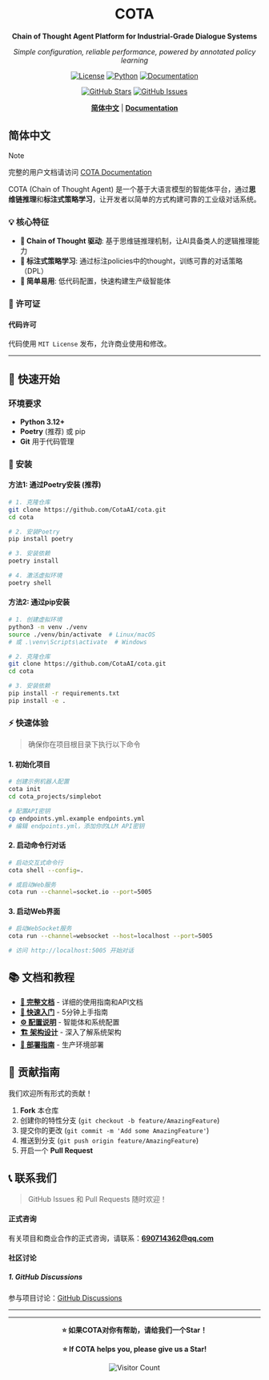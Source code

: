 <div align="center">

# COTA
**Chain of Thought Agent Platform for Industrial-Grade Dialogue Systems**

*Simple configuration, reliable performance, powered by annotated policy learning*

[![License](https://img.shields.io/github/license/CotaAI/cota?style=for-the-badge)](https://github.com/CotaAI/cota/blob/main/LICENSE)
[![Python](https://img.shields.io/badge/Python-3.12+-blue?style=for-the-badge&logo=python&logoColor=white)](https://www.python.org/)
[![Documentation](https://img.shields.io/badge/Documentation-Available-green?style=for-the-badge)](https://cotaai.github.io/cota/)

[![GitHub Stars](https://img.shields.io/github/stars/CotaAI/cota?style=for-the-badge&logo=github)](https://github.com/CotaAI/cota/stargazers)
[![GitHub Issues](https://img.shields.io/github/issues/CotaAI/cota?style=for-the-badge)](https://github.com/CotaAI/cota/issues)


**[简体中文](#简体中文)** | **[Documentation](https://cotaai.github.io/cota/)**

</div>

## 简体中文

> [!Note]
> 完整的用户文档请访问 [COTA Documentation](https://cotaai.github.io/cota/)

COTA (Chain of Thought Agent) 是一个基于大语言模型的智能体平台，通过**思维链推理**和**标注式策略学习**，让开发者以简单的方式构建可靠的工业级对话系统。

### 💡 核心特征

- **🧠 Chain of Thought 驱动**: 基于思维链推理机制，让AI具备类人的逻辑推理能力
- **📝 标注式策略学习**: 通过标注policies中的thought，训练可靠的对话策略（DPL）
- **🎯 简单易用**: 低代码配置，快速构建生产级智能体

### 📄 许可证

#### 代码许可
代码使用 `MIT License` 发布，允许商业使用和修改。

---

## 🚀 快速开始

### 环境要求

- **Python 3.12+** 
- **Poetry** (推荐) 或 pip
- **Git** 用于代码管理

### 🔧 安装

#### 方法1: 通过Poetry安装 (推荐)

```bash
# 1. 克隆仓库
git clone https://github.com/CotaAI/cota.git
cd cota

# 2. 安装Poetry
pip install poetry

# 3. 安装依赖
poetry install

# 4. 激活虚拟环境
poetry shell
```

#### 方法2: 通过pip安装

```bash
# 1. 创建虚拟环境
python3 -m venv ./venv
source ./venv/bin/activate  # Linux/macOS
# 或 .\venv\Scripts\activate  # Windows

# 2. 克隆仓库
git clone https://github.com/CotaAI/cota.git
cd cota

# 3. 安装依赖
pip install -r requirements.txt
pip install -e .
```

### ⚡ 快速体验

> 确保你在项目根目录下执行以下命令

#### 1. 初始化项目
```bash
# 创建示例机器人配置
cota init
cd cota_projects/simplebot

# 配置API密钥
cp endpoints.yml.example endpoints.yml
# 编辑 endpoints.yml，添加你的LLM API密钥
```

#### 2. 启动命令行对话
```bash
# 启动交互式命令行
cota shell --config=.

# 或启动Web服务
cota run --channel=socket.io --port=5005
```

#### 3. 启动Web界面
```bash
# 启动WebSocket服务
cota run --channel=websocket --host=localhost --port=5005

# 访问 http://localhost:5005 开始对话
```

## 📚 文档和教程

- **[📖 完整文档](https://cotaai.github.io/cota/)** - 详细的使用指南和API文档
- **[🚀 快速入门](https://cotaai.github.io/cota/tutorial/quick_start.html)** - 5分钟上手指南
- **[⚙️ 配置说明](https://cotaai.github.io/cota/configuration/)** - 智能体和系统配置
- **[🏗️ 架构设计](https://cotaai.github.io/cota/architecture/)** - 深入了解系统架构
- **[🚀 部署指南](https://cotaai.github.io/cota/deployment/)** - 生产环境部署

## 🤝 贡献指南

我们欢迎所有形式的贡献！

1. **Fork** 本仓库
2. 创建你的特性分支 (`git checkout -b feature/AmazingFeature`)
3. 提交你的更改 (`git commit -m 'Add some AmazingFeature'`)
4. 推送到分支 (`git push origin feature/AmazingFeature`)
5. 开启一个 **Pull Request**


## 📞 联系我们

> GitHub Issues 和 Pull Requests 随时欢迎！

#### 正式咨询
有关项目和商业合作的正式咨询，请联系：**690714362@qq.com**

#### 社区讨论
##### 1. GitHub Discussions
参与项目讨论：[GitHub Discussions](https://github.com/CotaAI/cota/discussions)

---

<div align="center">

---

**⭐ 如果COTA对你有帮助，请给我们一个Star！**

**⭐ If COTA helps you, please give us a Star!**

![Visitor Count](https://komarev.com/ghpvc/?username=CotaAI&repo=cota&color=blue&style=flat-square)

</div>

